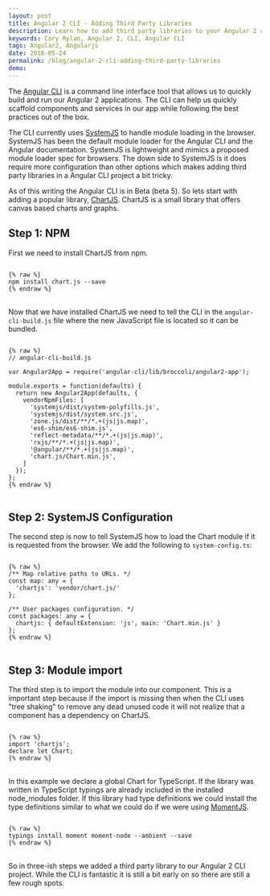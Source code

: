 ```yaml
---
layout: post
title: Angular 2 CLI - Adding Third Party Libraries
description: Learn how to add third party libraries to your Angular 2 application using the Angular CLI.
keywords: Cory Rylan, Angular 2, CLI, Angular CLI
tags: Angular2, Angularjs
date: 2016-05-24
permalink: /blog/angular-2-cli-adding-third-party-libraries
demo:
---
```


The [Angular CLI](https://cli.angular.io/) is a command line interface tool that allows us to quickly build and run our
Angular 2 applications. The CLI can help us quickly scaffold components
and services in our app while following the best practices out of the box.

The CLI currently uses [SystemJS](https://github.com/systemjs/systemjs) to handle module loading in the browser. SystemJS 
has been the default module loader for the Angular CLI and the Angular documentation. SystemJS is lightweight
and mimics a proposed module loader spec for browsers. The down side to SystemJS is it does require more configuration than other options 
which makes adding third party libraries in a Angular CLI project a bit tricky. 

As of this writing the Angular CLI is in Beta (beta 5). So lets start with adding a popular library, [ChartJS](http://www.chartjs.org/).
ChartJS is a small library that offers canvas based charts and graphs.

## Step 1: NPM
First we need to install ChartJS from npm.

<pre class="language-javascript">
<code>
{% raw %}
npm install chart.js --save
{% endraw %}
</code>
</pre>

Now that we have installed ChartJS we need to tell the CLI in the `angular-cli-build.js` file where the new JavaScript file is located 
so it can be bundled.

<pre class="language-javascript">
<code>
{% raw %}
// angular-cli-build.js

var Angular2App = require('angular-cli/lib/broccoli/angular2-app');

module.exports = function(defaults) {
  return new Angular2App(defaults, {
    vendorNpmFiles: [
      'systemjs/dist/system-polyfills.js',
      'systemjs/dist/system.src.js',
      'zone.js/dist/**/*.+(js|js.map)',
      'es6-shim/es6-shim.js',
      'reflect-metadata/**/*.+(js|js.map)',
      'rxjs/**/*.+(js|js.map)',
      '@angular/**/*.+(js|js.map)',
      'chart.js/Chart.min.js',
    ]
  });
};
{% endraw %}
</code>
</pre>

## Step 2: SystemJS Configuration
The second step is now to tell SystemJS how to load the Chart module if it is requested from the browser.
We add the following to `system-config.ts`:

<pre class="language-javascript">
<code>
{% raw %}
/** Map relative paths to URLs. */
const map: any = {
  'chartjs': 'vendor/chart.js/'
};

/** User packages configuration. */
const packages: any = {
  chartjs: { defaultExtension: 'js', main: 'Chart.min.js' }
};
{% endraw %}
</code>
</pre>

## Step 3: Module import
The third step is to import the module into our component. This is a important step because if the import 
is missing then when the CLI uses "tree shaking" to remove any dead unused code it will not realize 
that a component has a dependency on ChartJS. 

<pre class="language-javascript">
<code>
{% raw %}
import 'chartjs';
declare let Chart;
{% endraw %}
</code>
</pre>

In this example we declare a global Chart for TypeScript. If the library was written in TypeScript 
typings are already included in the installed node_modules folder. If this library had type definitions we could 
install the type definitions similar to what we could do if we were using [MomentJS](http://momentjs.com/).

<pre class="language-javascript">
<code>
{% raw %}
typings install moment moment-node --ambient --save
{% endraw %}
</code>
</pre>

So in three-ish steps we added a third party library to our Angular 2 CLI project. While the CLI is fantastic it 
is still a bit early on so there are still a few rough spots.